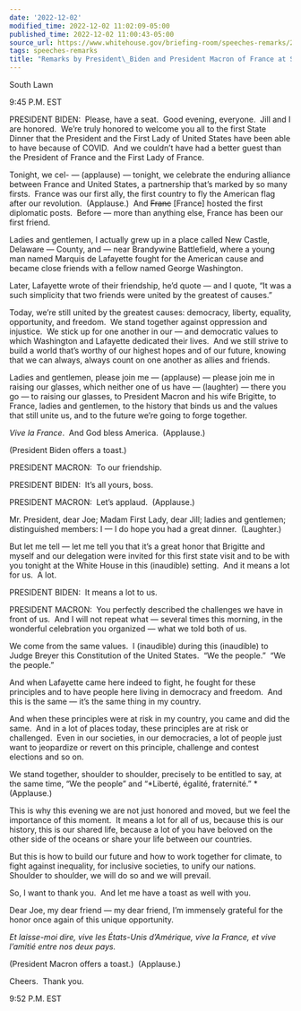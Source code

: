 ```yaml
---
date: '2022-12-02'
modified_time: 2022-12-02 11:02:09-05:00
published_time: 2022-12-02 11:00:43-05:00
source_url: https://www.whitehouse.gov/briefing-room/speeches-remarks/2022/12/02/remarks-by-president-biden-and-president-macron-of-france-at-state-dinner/
tags: speeches-remarks
title: "Remarks by President\_Biden and President Macron of France at State\_Dinner"
---
```

 
South Lawn

9:45 P.M. EST   
  
PRESIDENT BIDEN:  Please, have a seat.  Good evening, everyone.  Jill
and I are honored.  We’re truly honored to welcome you all to the first
State Dinner that the President and the First Lady of United States have
been able to have because of COVID.  And we couldn’t have had a better
guest than the President of France and the First Lady of France.  
  
Tonight, we cel- — (applause) — tonight, we celebrate the enduring
alliance between France and United States, a partnership that’s marked
by so many firsts.  France was our first ally, the first country to fly
the American flag after our revolution.  (Applause.)  And <s>Franc</s>
\[France\] hosted the first diplomatic posts.  Before — more than
anything else, France has been our first friend.  
  
Ladies and gentlemen, I actually grew up in a place called New Castle,
Delaware — County, and — near Brandywine Battlefield, where a young man
named Marquis de Lafayette fought for the American cause and became
close friends with a fellow named George Washington.  
  
Later, Lafayette wrote of their friendship, he’d quote — and I quote,
“It was a such simplicity that two friends were united by the greatest
of causes.”  
  
Today, we’re still united by the greatest causes: democracy, liberty,
equality, opportunity, and freedom.  We stand together against
oppression and injustice.  We stick up for one another in our — and
democratic values to which Washington and Lafayette dedicated their
lives.  And we still strive to build a world that’s worthy of our
highest hopes and of our future, knowing that we can always, always
count on one another as allies and friends.  
  
Ladies and gentlemen, please join me — (applause) — please join me in
raising our glasses, which neither one of us have — (laughter) — there
you go — to raising our glasses, to President Macron and his wife
Brigitte, to France, ladies and gentlemen, to the history that binds us
and the values that still unite us, and to the future we’re going to
forge together.  
  
*Vive la France*.  And God bless America.  (Applause.)  
  
(President Biden offers a toast.)   
  
PRESIDENT MACRON:  To our friendship.  
  
PRESIDENT BIDEN:  It’s all yours, boss.  
  
PRESIDENT MACRON:  Let’s applaud.  (Applause.)   
  
Mr. President, dear Joe; Madam First Lady, dear Jill; ladies and
gentlemen; distinguished members: I — I do hope you had a great dinner. 
(Laughter.)   
  
But let me tell — let me tell you that it’s a great honor that Brigitte
and myself and our delegation were invited for this first state visit
and to be with you tonight at the White House in this (inaudible)
setting.  And it means a lot for us.  A lot.  
  
PRESIDENT BIDEN:  It means a lot to us.   
  
PRESIDENT MACRON:  You perfectly described the challenges we have in
front of us.  And I will not repeat what — several times this morning,
in the wonderful celebration you organized — what we told both of us.   
  
We come from the same values.  I (inaudible) during this (inaudible) to
Judge Breyer this Constitution of the United States.  “We the people.” 
“We the people.”   
  
And when Lafayette came here indeed to fight, he fought for these
principles and to have people here living in democracy and freedom.  And
this is the same — it’s the same thing in my country.   
  
And when these principles were at risk in my country, you came and did
the same.  And in a lot of places today, these principles are at risk or
challenged.  Even in our societies, in our democracies, a lot of people
just want to jeopardize or revert on this principle, challenge and
contest elections and so on.   
  
We stand together, shoulder to shoulder, precisely to be entitled to
say, at the same time, “We the people” and “*Liberté, égalité,
fraternité.” * (Applause.)  
  
This is why this evening we are not just honored and moved, but we feel
the importance of this moment.  It means a lot for all of us, because
this is our history, this is our shared life, because a lot of you have
beloved on the other side of the oceans or share your life between our
countries.   
  
But this is how to build our future and how to work together for
climate, to fight against inequality, for inclusive societies, to unify
our nations.  Shoulder to shoulder, we will do so and we will prevail.  
  
So, I want to thank you.  And let me have a toast as well with you.   
  
Dear Joe, my dear friend — my dear friend, I’m immensely grateful for
the honor once again of this unique opportunity.  
  
*Et laisse-moi dire, vive les États-Unis d’Amérique, vive la France, et
vive l’amitié entre nos deux pays.*  
  
(President Macron offers a toast.)  (Applause.)  
  
Cheers.  Thank you.   
  
9:52 P.M. EST
